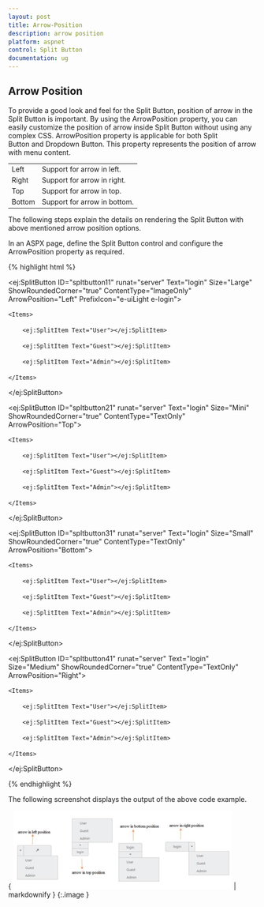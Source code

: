 ```yaml
---
layout: post
title: Arrow-Position
description: arrow position
platform: aspnet
control: Split Button
documentation: ug
---
```


## Arrow Position

To provide a good look and feel for the Split Button, position of arrow in the Split Button is important. By using the ArrowPosition property, you can easily customize the position of arrow inside Split Button without using any complex CSS. ArrowPosition property is applicable for both Split Button and Dropdown Button. This property represents the position of arrow with menu content.

<table>
<tr>
<td>
Left</td><td>
Support for arrow in left.</td></tr>
<tr>
<td>
Right</td><td>
Support for arrow in right. </td></tr>
<tr>
<td>
Top</td><td>
Support for arrow in top. </td></tr>
<tr>
<td>
Bottom</td><td>
Support for arrow in bottom.</td></tr>
</table>
The following steps explain the details on rendering the Split Button with above mentioned arrow position options.

In an ASPX page, define the Split Button control and configure the ArrowPosition property as required.  

{% highlight html %}



<ej:SplitButton ID="spltbutton11" runat="server" Text="login" Size="Large" ShowRoundedCorner="true" ContentType="ImageOnly" ArrowPosition="Left" PrefixIcon="e-uiLight e-login">

    <Items>

        <ej:SplitItem Text="User"></ej:SplitItem>

        <ej:SplitItem Text="Guest"></ej:SplitItem>

        <ej:SplitItem Text="Admin"></ej:SplitItem>

    </Items>

</ej:SplitButton>

<ej:SplitButton ID="spltbutton21" runat="server" Text="login" Size="Mini" ShowRoundedCorner="true" ContentType="TextOnly" ArrowPosition="Top">

    <Items>

        <ej:SplitItem Text="User"></ej:SplitItem>

        <ej:SplitItem Text="Guest"></ej:SplitItem>

        <ej:SplitItem Text="Admin"></ej:SplitItem>

    </Items>

</ej:SplitButton>

<ej:SplitButton ID="spltbutton31" runat="server" Text="login" Size="Small" ShowRoundedCorner="true" ContentType="TextOnly" ArrowPosition="Bottom">

    <Items>

        <ej:SplitItem Text="User"></ej:SplitItem>

        <ej:SplitItem Text="Guest"></ej:SplitItem>

        <ej:SplitItem Text="Admin"></ej:SplitItem>

    </Items>

</ej:SplitButton>

<ej:SplitButton ID="spltbutton41" runat="server" Text="login" Size="Medium" ShowRoundedCorner="true" ContentType="TextOnly" ArrowPosition="Right">

    <Items>

        <ej:SplitItem Text="User"></ej:SplitItem>

        <ej:SplitItem Text="Guest"></ej:SplitItem>

        <ej:SplitItem Text="Admin"></ej:SplitItem>

    </Items>

</ej:SplitButton>



{% endhighlight %}



The following screenshot displays the output of the above code example.

{ ![](Arrow-Position_images/Arrow-Position_img1.png) | markdownify }
{:.image }


